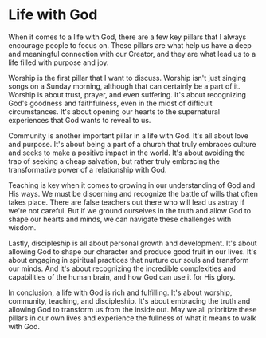 # Life with God

When it comes to a life with God, there are a few key pillars that I always encourage people to focus on. These pillars are what help us have a deep and meaningful connection with our Creator, and they are what lead us to a life filled with purpose and joy. 

Worship is the first pillar that I want to discuss. Worship isn't just singing songs on a Sunday morning, although that can certainly be a part of it. Worship is about trust, prayer, and even suffering. It's about recognizing God's goodness and faithfulness, even in the midst of difficult circumstances. It's about opening our hearts to the supernatural experiences that God wants to reveal to us.

Community is another important pillar in a life with God. It's all about love and purpose. It's about being a part of a church that truly embraces culture and seeks to make a positive impact in the world. It's about avoiding the trap of seeking a cheap salvation, but rather truly embracing the transformative power of a relationship with God.

Teaching is key when it comes to growing in our understanding of God and His ways. We must be discerning and recognize the battle of wills that often takes place. There are false teachers out there who will lead us astray if we're not careful. But if we ground ourselves in the truth and allow God to shape our hearts and minds, we can navigate these challenges with wisdom.

Lastly, discipleship is all about personal growth and development. It's about allowing God to shape our character and produce good fruit in our lives. It's about engaging in spiritual practices that nurture our souls and transform our minds. And it's about recognizing the incredible complexities and capabilities of the human brain, and how God can use it for His glory.

In conclusion, a life with God is rich and fulfilling. It's about worship, community, teaching, and discipleship. It's about embracing the truth and allowing God to transform us from the inside out. May we all prioritize these pillars in our own lives and experience the fullness of what it means to walk with God.